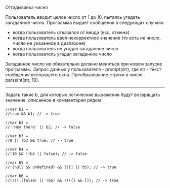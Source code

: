 Отгадывайка чисел

Пользователь вводит целое число от 1 до 10, пытаясь угадать загаданное число. Программа выдает сообщения в следующих случаях:

- когда пользователь отказался от ввода (esc, отмена)
- когда пользователь ввел некорректное значение (то есть не число, число не указанное в диапазоне)
- когда пользователь не угадал загаданное число
- когда пользователь угадал загаданное число

Загаданное число не обязательно должно меняться при новом запуске программы.
Запрос данных у пользователя - prompt(str), где str - текст сообщения всплывшего окна.
Преобразование строки в число - parseInt(str, 10).

----------

Задать такие b, для которых логические выражения будут возвращать значение, описанное в комментарии рядом

    //var b1 =
    //true && b1; // -> true
     
    //var b2 =
    //!'Hey there' || b2; // -> false
     
    //var b3 =
    //0 || !b3 && true; // -> true
     
    //var b4 =
    //!10 && !(b4 || false); // -> false
     
    //var b5 =
    //!(null && undefined) && (![] || b5); // -> true
     
    //var b6 =
    //(!!!!(false) || !b6) && !!({} && []); // -> true